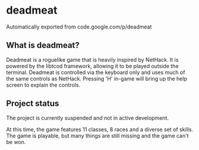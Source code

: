 # deadmeat
Automatically exported from code.google.com/p/deadmeat

## What is deadmeat?

Deadmeat is a roguelike game that is heavily inspired by NetHack.
It is powered by the libtcod framework, allowing it to be played
outside the terminal. Deadmeat is controlled via the keyboard only
and uses much of the same controls as NetHack. Pressing 'H' in-game
will bring up the help screen to explain the controls.

## Project status

The project is currently suspended and not in active development.

At this time, the game features 11 classes, 8 races and a diverse set of skills.
The game is playable, but many things are still missing and the game can't be won.
